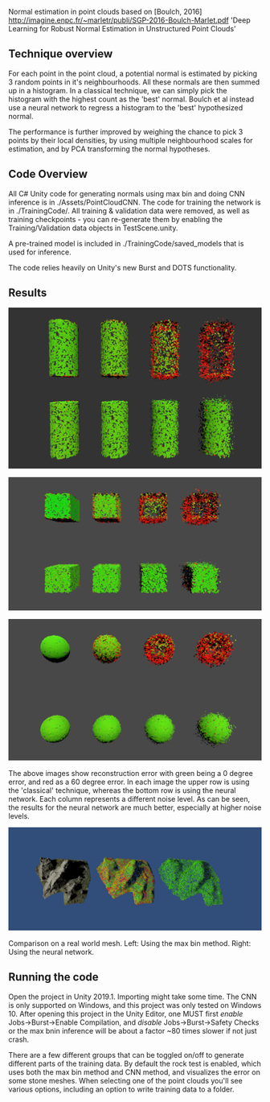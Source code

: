 Normal estimation in point clouds based on [Boulch, 2016] <http://imagine.enpc.fr/~marletr/publi/SGP-2016-Boulch-Marlet.pdf> 'Deep Learning for Robust Normal Estimation in Unstructured Point Clouds' 


## Technique overview

For each point in the point cloud, a potential normal is estimated by picking 3 random points in it's neighbourhoods. All these normals are then summed up in a histogram. In a classical technique, we can simply pick the histogram with the highest count as the 'best' normal. Boulch et al instead use a neural network to regress a histogram to the 'best' hypothesized normal.

The performance is further improved by weighing the chance to pick 3 points by their local densities, by using multiple neighbourhood scales for estimation, and by PCA transforming the normal hypotheses.

## Code Overview 

All C# Unity code for generating normals using max bin and doing CNN inference is in ./Assets/PointCloudCNN. The code for training the network is in ./TrainingCode/. All training & validation data were removed, as well as training checkpoints - you can re-generate them by enabling the Training/Validation data objects in TestScene.unity. 

A pre-trained model is included in ./TrainingCode/saved_models that is used for inference.

The code relies heavily on Unity's new Burst and DOTS functionality.

## Results

![Comparison on Cylinders](./images/cylinderCompare.png)

![Comparison on Cubes](./images/cubeCompare.png)

![Comparison on Spheres](./images/sphereCompare.png)

The above images show reconstruction error with green being a 0 degree error, and red as a 60 degree error. In each image the upper row is using the 'classical' technique, whereas the bottom row is using the neural network. Each column represents a different noise level. As can be seen, the results for the neural network are much better, especially at higher noise levels. 


![Comparison on real world rock mesh](./images/rockCompare.png)

Comparison on a real world mesh. Left: Using the max bin method. Right: Using the neural network. 

## Running the code

Open the project in Unity 2019.1. Importing might take some time. The CNN is only supported on Windows, and this project was only tested on Windows 10. After opening this project in the Unity Editor, one MUST first _enable_ Jobs->Burst->Enable Compilation, and _disable_ Jobs->Burst->Safety Checks or the max bnin inference will be about a factor ~80 times slower if not just crash.

There are a few different groups that can be toggled on/off to generate different parts of the training data. By default the rock test is enabled, which uses both the max bin method and CNN method, and visualizes the error on some stone meshes. When selecting one of the point clouds you'll see various options, including an option to write training data to a folder.


